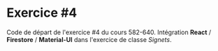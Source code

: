 # Exercice #4

Code de départ de l'exercice #4 du cours 582-640.
Intégration **React** / **Firestore** / **Material-UI** dans l'exercice de classe *Signets*.